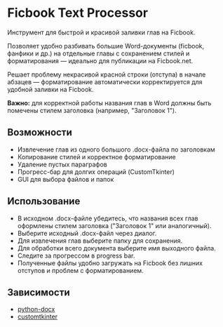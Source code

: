 # Ficbook Text Processor

Инструмент для быстрой и красивой заливки глав на Ficbook.

Позволяет удобно разбивать большие Word-документы (ficbook, фанфики и др.) на отдельные главы с сохранением стилей и форматирования — идеально для публикации на Ficbook.net.

Решает проблему некрасивой красной строки (отступа) в начале абзацев — форматирование автоматически корректируется для удобной заливки на Ficbook.

**Важно:** для корректной работы названия глав в Word должны быть помечены стилем заголовка (например, "Заголовок 1").

## Возможности
- Извлечение глав из одного большого .docx-файла по заголовкам
- Копирование стилей и корректное форматирование
- Удаление пустых параграфов
- Прогресс-бар для долгих операций (CustomTkinter)
- GUI для выбора файлов и папок

## Использование
- В исходном .docx-файле убедитесь, что названия всех глав оформлены стилем заголовка ("Заголовок 1" или аналогичный).
- Выберите исходный .docx-файл через диалог.
- Для извлечения глав выберите папку для сохранения.
- Для обработки всего документа выберите имя выходного файла.
- Следите за прогрессом в progress bar.
- Полученные файлы удобно загружать на Ficbook без лишних отступов и проблем с форматированием.

## Зависимости
- [python-docx](https://pypi.org/project/python-docx/)
- [customtkinter](https://github.com/TomSchimansky/CustomTkinter)